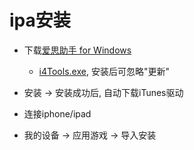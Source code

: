# ipa安装

* 下载[爱思助手 for Windows](https://www.i4.cn)
	+ [i4Tools.exe](https://d-ali4tool.i4.cn/i4tools/V7/v7.98/65/i4Tools_v7.98.65_Setup.exe), 安装后可忽略"更新"

* 安装 -> 安装成功后, 自动下载iTunes驱动

* 连接iphone/ipad

* 我的设备 -> 应用游戏 -> 导入安装
